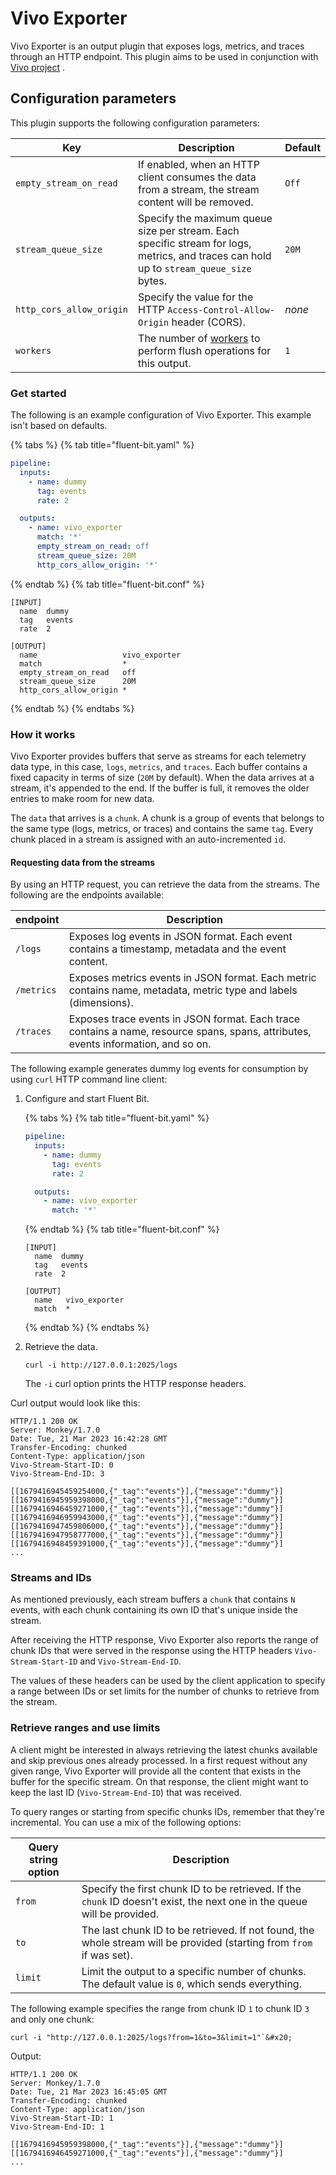 # Vivo Exporter

Vivo Exporter is an output plugin that exposes logs, metrics, and traces through an HTTP endpoint. This plugin aims to be used in conjunction with [Vivo project](https://github.com/calyptia/vivo) .

## Configuration parameters

This plugin supports the following configuration parameters:

| Key | Description | Default |
| --- | ----------- | ---------|
| `empty_stream_on_read` | If enabled, when an HTTP client consumes the data from a stream, the stream content will be removed. | `Off` |
| `stream_queue_size`| Specify the maximum queue size per stream. Each specific stream for logs, metrics, and traces can hold up to `stream_queue_size` bytes. | `20M` |
| `http_cors_allow_origin` | Specify the value for the HTTP `Access-Control-Allow-Origin` header (CORS). | _none_ |
| `workers` | The number of [workers](../../administration/multithreading.md#outputs) to perform flush operations for this output. | `1` |

### Get started

The following is an example configuration of Vivo Exporter. This example isn't based on defaults.

{% tabs %}
{% tab title="fluent-bit.yaml" %}

```yaml
pipeline:
  inputs:
    - name: dummy
      tag: events
      rate: 2

  outputs:
    - name: vivo_exporter
      match: '*'
      empty_stream_on_read: off
      stream_queue_size: 20M
      http_cors_allow_origin: '*'
```

{% endtab %}
{% tab title="fluent-bit.conf" %}

```text
[INPUT]
  name  dummy
  tag   events
  rate  2

[OUTPUT]
  name                   vivo_exporter
  match                  *
  empty_stream_on_read   off
  stream_queue_size      20M
  http_cors_allow_origin *
```

{% endtab %}
{% endtabs %}

### How it works

Vivo Exporter provides buffers that serve as streams for each telemetry data type, in this case, `logs`, `metrics`, and `traces`. Each buffer contains a fixed capacity in terms of size (`20M` by default). When the data arrives at a stream, it's appended to the end. If the buffer is full, it removes the older entries to make room for new data.

The `data` that arrives is a `chunk`. A chunk is a group of events that belongs to the same type (logs, metrics, or traces) and contains the same `tag`. Every chunk placed in a stream is assigned with an auto-incremented `id`.

#### Requesting data from the streams

By using an HTTP request, you can retrieve the data from the streams. The following are the endpoints available:

| endpoint   | Description                                                                                                                   |
|------------|-------------------------------------------------------------------------------------------------------------------------------|
| `/logs`    | Exposes log events in JSON format. Each event contains a timestamp, metadata and the event content.                           |
| `/metrics` | Exposes metrics events in JSON format. Each metric contains name, metadata, metric type and labels (dimensions).              |
| `/traces`  | Exposes trace events in JSON format. Each trace contains a name, resource spans, spans, attributes, events information, and so on. |

The following example generates dummy log events for consumption by using `curl` HTTP command line client:

1. Configure and start Fluent Bit.

   {% tabs %}
   {% tab title="fluent-bit.yaml" %}

   ```yaml
   pipeline:
     inputs:
       - name: dummy
         tag: events
         rate: 2

     outputs:
       - name: vivo_exporter
         match: '*'
   ```

   {% endtab %}
   {% tab title="fluent-bit.conf" %}

   ```text
   [INPUT]
     name  dummy
     tag   events
     rate  2

   [OUTPUT]
     name   vivo_exporter
     match  *
   ```

   {% endtab %}
   {% endtabs %}

1. Retrieve the data.

   ```shell
   curl -i http://127.0.0.1:2025/logs
   ```

   The `-i` curl option prints the HTTP response headers.

Curl output would look like this:

```shell
HTTP/1.1 200 OK
Server: Monkey/1.7.0
Date: Tue, 21 Mar 2023 16:42:28 GMT
Transfer-Encoding: chunked
Content-Type: application/json
Vivo-Stream-Start-ID: 0
Vivo-Stream-End-ID: 3

[[1679416945459254000,{"_tag":"events"}],{"message":"dummy"}]
[[1679416945959398000,{"_tag":"events"}],{"message":"dummy"}]
[[1679416946459271000,{"_tag":"events"}],{"message":"dummy"}]
[[1679416946959943000,{"_tag":"events"}],{"message":"dummy"}]
[[1679416947459806000,{"_tag":"events"}],{"message":"dummy"}]
[[1679416947958777000,{"_tag":"events"}],{"message":"dummy"}]
[[1679416948459391000,{"_tag":"events"}],{"message":"dummy"}]
...
```

### Streams and IDs

As mentioned previously, each stream buffers a `chunk` that contains `N` events, with each chunk containing its own ID that's unique inside the stream.

After receiving the HTTP response, Vivo Exporter also reports the range of chunk IDs that were served in the response using the HTTP headers `Vivo-Stream-Start-ID` and `Vivo-Stream-End-ID`.

The values of these headers can be used by the client application to specify a range between IDs or set limits for the number of chunks to retrieve from the stream.

### Retrieve ranges and use limits

A client might be interested in always retrieving the latest chunks available and skip previous ones already processed. In a first request without any given range, Vivo Exporter will provide all the content that exists in the buffer for the specific stream. On that response, the client might want to keep the last ID (`Vivo-Stream-End-ID`) that was received.

To query ranges or starting from specific chunks IDs, remember that they're incremental. You can use a mix of the following options:

| Query string option | Description |
|---------------------|-------------|
| `from` | Specify the first chunk ID to be retrieved. If the `chunk` ID doesn't exist, the next one in the queue will be provided. |
| `to` | The last chunk ID to be retrieved. If not found, the whole stream will be provided (starting from `from` if was set). |
| `limit` | Limit the output to a specific number of chunks. The default value is `0`, which sends everything. |

The following example specifies the range from chunk ID `1` to chunk ID `3` and only one chunk:

```shell
curl -i "http://127.0.0.1:2025/logs?from=1&to=3&limit=1"`&#x20;
```

Output:

```shell
HTTP/1.1 200 OK
Server: Monkey/1.7.0
Date: Tue, 21 Mar 2023 16:45:05 GMT
Transfer-Encoding: chunked
Content-Type: application/json
Vivo-Stream-Start-ID: 1
Vivo-Stream-End-ID: 1

[[1679416945959398000,{"_tag":"events"}],{"message":"dummy"}]
[[1679416946459271000,{"_tag":"events"}],{"message":"dummy"}]
...
```
